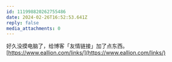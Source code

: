 ```yaml
---
id: 111998820262755486
date: 2024-02-26T16:52:53.641Z
reply: false
media_attachments: 0
---
```


好久没摸电脑了，给博客「友情链接」加了点东西。  
[https://www.eallion.com/links/](https://www.eallion.com/links/)

